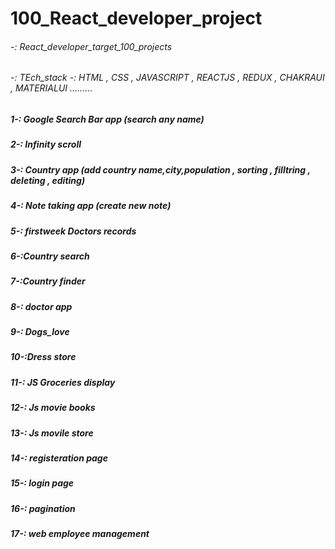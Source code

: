 # 100_React_developer_project

###### -: React_developer_target_100_projects

###### -: TEch_stack -: HTML , CSS , JAVASCRIPT , REACTJS , REDUX , CHAKRAUI , MATERIALUI .........

##### 1-: Google Search Bar app (search any name)

##### 2-: Infinity scroll

##### 3-: Country app (add country name,city,population , sorting , filltring , deleting , editing)

##### 4-: Note taking app (create new note)

##### 5-: firstweek Doctors records

##### 6-:Country search

##### 7-:Country finder

##### 8-: doctor app

##### 9-: Dogs_love

##### 10-:Dress store

##### 11-: JS Groceries display

##### 12-: Js movie books

##### 13-: Js movile store

##### 14-: registeration page

##### 15-: login page

##### 16-: pagination

##### 17-: web employee management
